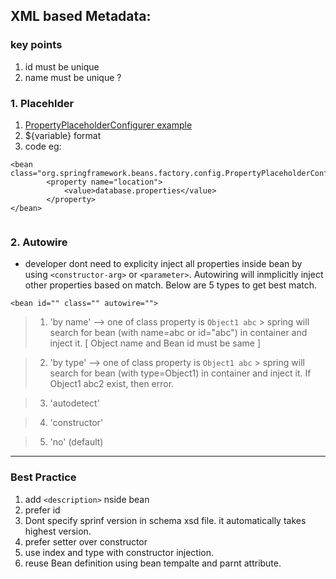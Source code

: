 ## XML based Metadata:

### key points
1. id must be unique
2. name must be unique ?

### 1. Placehlder
1. [PropertyPlaceholderConfigurer example ](https://www.mkyong.com/spring/spring-propertyplaceholderconfigurer-example/)
2. ${variable} format
3. code eg:
```
<bean 
class="org.springframework.beans.factory.config.PropertyPlaceholderConfigurer">
        <property name="location">
			<value>database.properties</value>
        </property>
</bean>
    
```

### 2. Autowire
- developer dont need to explicity inject all properties inside bean by using `<constructor-arg>` or `<parameter>`. Autowiring will inmplicitly inject other properties based on match. Below are 5 types to get best match.
```
<bean id="" class="" autowire="">
```
> 1. 'by name' --> one of class property is `Object1 abc` > spring will search for bean (with name=abc or id="abc") in container and inject it. [ Object name and Bean id must be same ]


> 2. 'by type' --> one of class property is `Object1 abc` > spring will search for bean (with type=Object1) in container and inject it. If Object1 abc2 exist, then error.

> 3. 'autodetect'

> 4. 'constructor'

> 5. 'no' (default)

***
### Best Practice
1. add `<description>` nside bean
2. prefer id
3. Dont specify sprinf version in schema xsd file. it automatically takes highest version.
4. prefer setter over constructor
5. use index and type with constructor injection.
6. reuse Bean definition using bean tempalte and parnt attribute.
